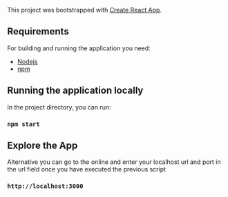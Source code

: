 This project was bootstrapped with [Create React App](https://github.com/facebook/create-react-app).

## Requirements

For building and running the application you need:

- [Nodejs](https://nodejs.org/)
- [npm](npmjs.com/)

## Running the application locally

In the project directory, you can run:

### `npm start`

## Explore the App

Alternative you can go to the online and enter your localhost url and port in the url field once you have executed the previous script

### `http://localhost:3000`
